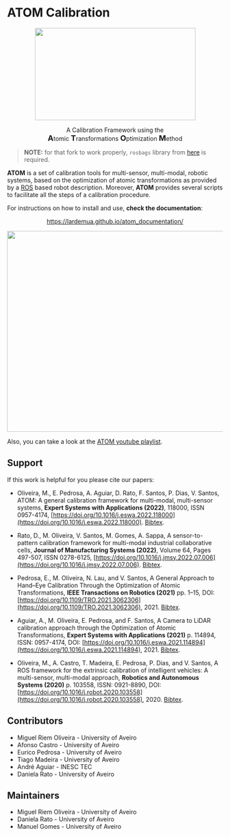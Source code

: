 # ATOM Calibration

<p align="center">
<img align="center" width="375" height="215" src="https://github.com/lardemua/atom/blob/noetic-devel/docs/atom_logo.png?raw=true/375/215"> 
</p>


<p align="center">
A Calibration Framework using the <br><strong><span style="font-size: large">A</span></strong>tomic <strong><span style="font-size: large">T</span></strong>ransformations <strong><span style="font-size: large">O</span></strong>ptimization <strong><span style="font-size: large">M</span></strong>ethod 
</p>

<!-- Font sizes here -->
<!-- https://www.freecodecamp.org/news/html-font-size-how-to-change-text-size-using-inline-css-style/ -->

> **NOTE:** for that fork to work properly, `rosbags` library from [here](https://github.com/cmrobotics/rosbags) is required.

**ATOM** is a set of calibration tools for multi-sensor, multi-modal, robotic systems, based on the optimization of atomic transformations as provided by a [ROS](https://www.ros.org/) based robot description. Moreover, **ATOM** provides several scripts to facilitate all the steps of a calibration procedure.

For instructions on how to install and use, **check the documentation**:

<p align="center">
<a href="https://lardemua.github.io/atom_documentation/">https://lardemua.github.io/atom_documentation/</a>
</p> 


<p align="center">
<img align="center" width="832" height="468" src="https://github.com/lardemua/atom/blob/noetic-devel/docs/OverviewATOMMMTBot_compressed.gif"> 
</p>

Also, you can take a look at the [ATOM youtube playlist](https://www.youtube.com/watch?v=BYs1-H9vh0s&list=PLQN09mzV5mbI4h5IQt3Eu9kugSk-08mnY).


## Support

If this work is helpful for you please cite our papers:

  - Oliveira, M., E. Pedrosa, A. Aguiar, D. Rato, F. Santos, P. Dias, V. Santos, ATOM: A general calibration framework for multi-modal, multi-sensor systems, **Expert Systems with Applications (2022)**, 118000, ISSN 0957-4174, [https://doi.org/10.1016/j.eswa.2022.118000](https://doi.org/10.1016/j.eswa.2022.118000). [Bibtex](docs/bibtexs/Oliveira2022ESWA.bib).<br>

  - Rato, D., M. Oliveira, V. Santos, M. Gomes, A. Sappa, A sensor-to-pattern calibration framework for multi-modal industrial collaborative cells,
**Journal of Manufacturing Systems (2022)**, Volume 64, Pages 497-507, ISSN 0278-6125, [https://doi.org/10.1016/j.jmsy.2022.07.006](https://doi.org/10.1016/j.jmsy.2022.07.006). [Bibtex](docs/bibtexs/RatoJMS2022.bib). <br>

  - Pedrosa, E., M. Oliveira, N. Lau, and V. Santos, A General Approach to Hand–Eye Calibration Through the Optimization of Atomic Transformations, **IEEE Transactions on Robotics (2021)** pp. 1–15, DOI: [https://doi.org/10.1109/TRO.2021.3062306](https://doi.org/10.1109/TRO.2021.3062306), 2021. [Bibtex](docs/bibtexs/Pedrosa2021TRO.bib). <br>

  - Aguiar, A., M. Oliveira, E. Pedrosa, and F. Santos, A Camera to LiDAR calibration approach through the Optimization of Atomic Transformations, **Expert Systems with Applications (2021)** p. 114894, ISSN: 0957-4174, DOI: [https://doi.org/10.1016/j.eswa.2021.114894](https://doi.org/10.1016/j.eswa.2021.114894), 2021. [Bibtex](docs/bibtexs/Aguiar2021ESWA.bib).<br>

  - Oliveira, M., A. Castro, T. Madeira, E. Pedrosa, P. Dias, and V. Santos, A ROS framework for the extrinsic calibration of intelligent vehicles: A multi-sensor, multi-modal approach, **Robotics and Autonomous Systems (2020)** p. 103558, ISSN: 0921-8890, DOI: [https://doi.org/10.1016/j.robot.2020.103558](https://doi.org/10.1016/j.robot.2020.103558), 2020. [Bibtex](docs/bibtexs/Oliveira2020RAS.bib).<br>


## Contributors

* Miguel Riem Oliveira - University of Aveiro
* Afonso Castro - University of Aveiro
* Eurico Pedrosa - University of Aveiro
* Tiago Madeira - University of Aveiro
* André Aguiar - INESC TEC
* Daniela Rato - University of Aveiro

## Maintainers

* Miguel Riem Oliveira - University of Aveiro
* Daniela Rato - University of Aveiro
* Manuel Gomes - University of Aveiro

